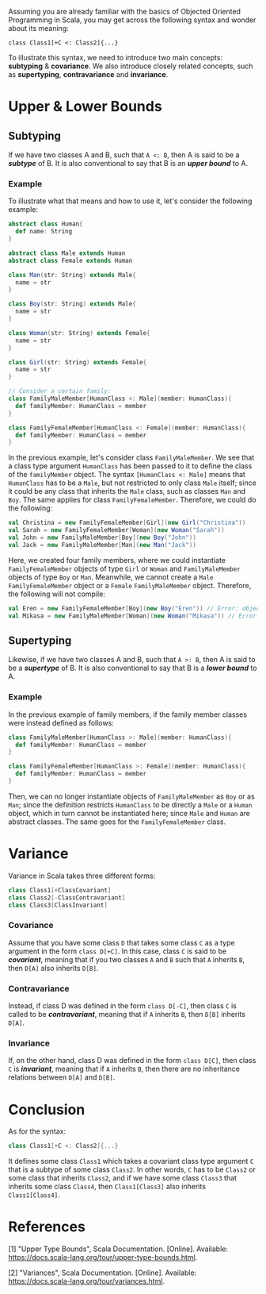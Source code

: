 Assuming you are already familiar with the basics of Objected Oriented Programming in Scala, you may get across the following syntax and wonder about its meaning:

`class Class1[+C <: Class2]{...}`

To illustrate this syntax, we need to introduce two main concepts: **subtyping** & **covariance**. We also introduce closely related concepts, such as **supertyping**, **contravariance** and **invariance**.

# Upper & Lower Bounds

## Subtyping
If we have two classes A and B, such that `A <: B`, then A is said to be a _**subtype**_ of B. It is also conventional to say that B is an _**upper bound**_ to A.

### Example

To illustrate what that means and how to use it, let's consider the following example:

```scala
abstract class Human{
  def name: String
}

abstract class Male extends Human
abstract class Female extends Human

class Man(str: String) extends Male{
  name = str
}

class Boy(str: String) extends Male{
  name = str
}

class Woman(str: String) extends Female{
  name = str
}

class Girl(str: String) extends Female{
  name = str
}

// Consider a certain family:
class FamilyMaleMember[HumanClass <: Male](member: HumanClass){
  def familyMember: HumanClass = member
}

class FamilyFemaleMember[HumanClass <: Female](member: HumanClass){
  def familyMember: HumanClass = member
}
```
In the previous example, let's consider class `FamilyMaleMember`. We see that a class type argument `HumanClass` has been passed to it to define the class of the `familyMember` object. The syntax `[HumanClass <: Male]` means that `HumanClass` has to be a `Male`, but not restricted to only class `Male` itself; since it could be any class that inherits the `Male` class, such as classes `Man` and `Boy`. The same applies for class `FamilyFemaleMember`. Therefore, we could do the following:

```scala
val Christina = new FamilyFemaleMember[Girl](new Girl("Christina"))
val Sarah = new FamilyFemaleMember[Woman](new Woman("Sarah"))
val John = new FamilyMaleMember[Boy](new Boy("John"))
val Jack = new FamilyMaleMember[Man](new Man("Jack"))
```

Here, we created four family members, where we could instantiate `FamilyFemaleMember` objects of type `Girl` or `Woman` and `FamilyMaleMember` objects of type `Boy` or `Man`. Meanwhile, we cannot create a `Male` `FamilyFemaleMember` object or a `Female` `FamilyMaleMember` object. Therefore, the following will not compile:

```scala
val Eren = new FamilyFemaleMember[Boy](new Boy("Eren")) // Error: object Eren has to be a Female.
val Mikasa = new FamilyMaleMember[Woman](new Woman("Mikasa")) // Error: object Mikasa has to be a Male.
```

## Supertyping

Likewise, if we have two classes A and B, such that `A >: B`, then A is said to be a _**supertype**_ of B. It is also conventional to say that B is a _**lower bound**_ to A.

### Example

In the previous example of family members, if the family member classes were instead defined as follows:

```scala
class FamilyMaleMember[HumanClass >: Male](member: HumanClass){
  def familyMember: HumanClass = member
}

class FamilyFemaleMember[HumanClass >: Female](member: HumanClass){
  def familyMember: HumanClass = member
}
```

Then, we can no longer instantiate objects of `FamilyMaleMember` as `Boy` or as `Man`; since the definition restricts `HumanClass` to be directly a `Male` or a `Human` object, which in turn cannot be instantiated here; since `Male` and `Human` are abstract classes. The same goes for the `FamilyFemaleMember` class.

# Variance

Variance in Scala takes three different forms:

```scala
class Class1[+ClassCovariant]
class Class2[-ClassContravariant]
class Class3[ClassInvariant]
```

### Covariance
Assume that you have some class `D` that takes some class `C` as a type argument in the form `class D[+C]`. In this case, class `C` is said to be _**covariant**_, meaning that if you two classes `A` and `B` such that `A` inherits `B`, then `D[A]` also inherits `D[B]`.

### Contravariance
Instead, if class D was defined in the form `class D[-C]`, then class `C` is called to be _**contravariant**_, meaning that if `A` inherits `B`, then `D[B]` inherits `D[A]`.

### Invariance
If, on the other hand, class D was defined in the form `class D[C]`, then class `C` is _**invariant**_, meaning that if `A` inherits `B`, then there are no inheritance relations between `D[A]` and `D[B]`.

# Conclusion

As for the syntax: 

```scala
class Class1[+C <: Class2]{...}
```

It defines some class `Class1` which takes a covariant class type argument `C` that is a subtype of some class `Class2`. In other words, `C` has to be `Class2` or some class that inherits `Class2`, and if we have some class `Class3` that inherits some class `Class4`, then `Class1[Class3]` also inherits `Class1[Class4]`.

# References
[1] "Upper Type Bounds", Scala Documentation. [Online]. Available: https://docs.scala-lang.org/tour/upper-type-bounds.html.

[2] "Variances", Scala Documentation. [Online]. Available: https://docs.scala-lang.org/tour/variances.html.